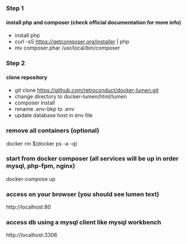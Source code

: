 ### Step 1
#### install php and composer (check official documentation for more info)
+ install php
+ curl -sS https://getcomposer.org/installer | php 
+ mv composer.phar /usr/local/bin/composer

### Step 2
#### clone repository
+ git clone https://github.com/retroconduct/docker-lumen.git
+ change directory to docker-lumen/html/lumen
+ composer install
+ rename .env-bkp to .env
+ update database host in env file

### remove all containers (optional)
docker rm $(docker ps -a -q)

### start from docker composer (all services will be up in order mysql, php-fpm, nginx)
docker-compose up

### access on your browser (you should see lumen text)
http://localhost:80

### access db using a mysql client like mysql workbench
http://localhost:3306